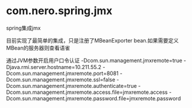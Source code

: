 # com.nero.spring.jmx
spring集成jmx

目前实现了最简单的集成，只是注册了MBeanExporter bean.如果需要定义MBean的服务器则查看语雀

通过JVM参数开启用户口令认证
-Dcom.sun.management.jmxremote=true
-Djava.rmi.server.hostname=10.211.55.2
-Dcom.sun.management.jmxremote.port=8081
-Dcom.sun.management.jmxremote.ssl=false
-Dcom.sun.management.jmxremote.authenticate=true
-Dcom.sun.management.jmxremote.access.file=jmxremote.access
-Dcom.sun.management.jmxremote.password.file=jmxremote.password